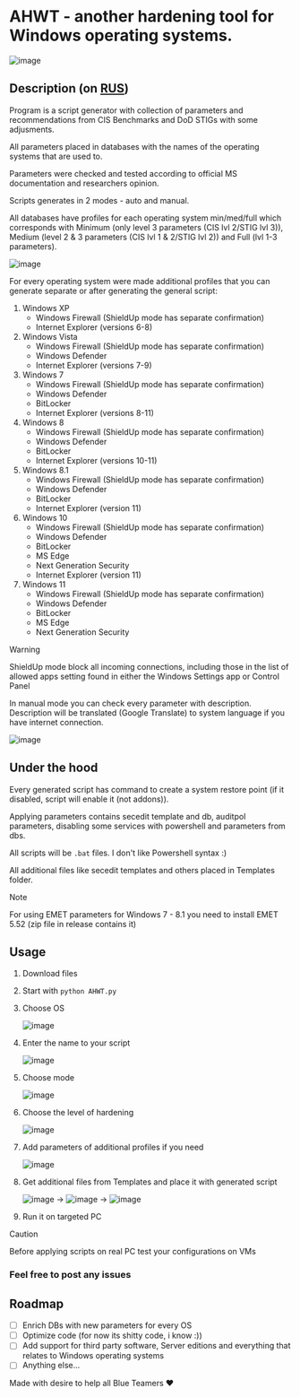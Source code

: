 # AHWT - another hardening tool for Windows operating systems.
![image](https://github.com/n0rthl1ght/ahwt/assets/92512883/f60dd952-296c-4574-9129-88e59e66e352)

## Description (on [RUS](https://github.com/n0rthl1ght/ahwt/blob/main/README_RU.md))
Program is a script generator with collection of parameters and recommendations from CIS Benchmarks and DoD STIGs with some adjusments.

All parameters placed in databases with the names of the operating systems that are used to. 

Parameters were checked and tested according to official MS documentation and researchers opinion.

Scripts generates in 2 modes - auto and manual.

All databases have profiles for each operating system min/med/full which corresponds with Minimum (only level 3 parameters (CIS lvl 2/STIG lvl 3)), Medium (level 2 & 3 parameters (CIS lvl 1 & 2/STIG lvl 2)) and Full (lvl 1-3 parameters).

![image](https://github.com/n0rthl1ght/ahwt/assets/92512883/406eca52-b9d1-44e3-854b-f1e24e037ee6)

For every operating system were made additional profiles that you can generate separate or after generating the general script:
1. Windows XP
   - Windows Firewall (ShieldUp mode has separate confirmation)
   - Internet Explorer (versions 6-8)
2. Windows Vista
   - Windows Firewall (ShieldUp mode has separate confirmation)
   - Windows Defender
   - Internet Explorer (versions 7-9)
3. Windows 7
   - Windows Firewall (ShieldUp mode has separate confirmation)
   - Windows Defender
   - BitLocker
   - Internet Explorer (versions 8-11)
4. Windows 8
   - Windows Firewall (ShieldUp mode has separate confirmation)
   - Windows Defender
   - BitLocker
   - Internet Explorer (versions 10-11)
5. Windows 8.1
   - Windows Firewall (ShieldUp mode has separate confirmation)
   - Windows Defender
   - BitLocker
   - Internet Explorer (version 11)
6. Windows 10
   - Windows Firewall (ShieldUp mode has separate confirmation)
   - Windows Defender
   - BitLocker
   - MS Edge
   - Next Generation Security
   - Internet Explorer (version 11)
7. Windows 11
   - Windows Firewall (ShieldUp mode has separate confirmation)
   - Windows Defender
   - BitLocker
   - MS Edge
   - Next Generation Security

> [!WARNING]
> ShieldUp mode block all incoming connections, including those in the list of allowed apps setting found in either the Windows Settings app or Control Panel

In manual mode you can check every parameter with description. Description will be translated (Google Translate) to system language if you have internet connection.

![image](https://github.com/n0rthl1ght/ahwt/assets/92512883/f7be2112-60d7-44e7-b597-bb5cb690455e)

## Under the hood

Every generated script has command to create a system restore point (if it disabled, script will enable it (not addons)).

Applying parameters contains secedit template and db, auditpol parameters, disabling some services with powershell and parameters from dbs.

All scripts will be ```.bat``` files. I don't like Powershell syntax :)

All additional files like secedit templates and others placed in Templates folder.

> [!NOTE]
> For using EMET parameters for Windows 7 - 8.1 you need to install EMET 5.52 (zip file in release contains it)

## Usage

1. Download files
2. Start with ```python AHWT.py```
3. Choose OS
   
   ![image](https://github.com/n0rthl1ght/ahwt/assets/92512883/9944050a-6efb-4bb1-a845-eed1859c4604)

4. Enter the name to your script

   ![image](https://github.com/n0rthl1ght/ahwt/assets/92512883/6ef6f64f-d7ff-4c9c-a802-3e988e1ac7ec)

5. Choose mode
   
   ![image](https://github.com/n0rthl1ght/ahwt/assets/92512883/51373b37-c385-40e5-adea-a66be9443935)

6. Choose the level of hardening

   ![image](https://github.com/n0rthl1ght/ahwt/assets/92512883/cf7d3cea-a8e2-4c85-8962-d7ff3fc8209d)

7. Add parameters of additional profiles if you need

   ![image](https://github.com/n0rthl1ght/ahwt/assets/92512883/429dd5a9-2388-4d16-a4e6-fc35f71a50e6)

8. Get additional files from Templates and place it with generated script

    ![image](https://github.com/n0rthl1ght/ahwt/assets/92512883/531edd63-58b0-489f-9a87-12ed33c08e81) -> ![image](https://github.com/n0rthl1ght/ahwt/assets/92512883/3cbdaf57-74c3-4236-9abf-cb9feaf837f1) -> ![image](https://github.com/n0rthl1ght/ahwt/assets/92512883/b1c0e6dc-6942-4bc4-b779-1988c6824f16)

9. Run it on targeted PC

> [!CAUTION]
> Before applying scripts on real PC test your configurations on VMs

### Feel free to post any issues

## Roadmap
- [ ] Enrich DBs with new parameters for every OS
- [ ] Optimize code (for now its shitty code, i know :))
- [ ] Add support for third party software, Server editions and everything that relates to Windows operating systems
- [ ] Anything else...

Made with desire to help all Blue Teamers ❤️
